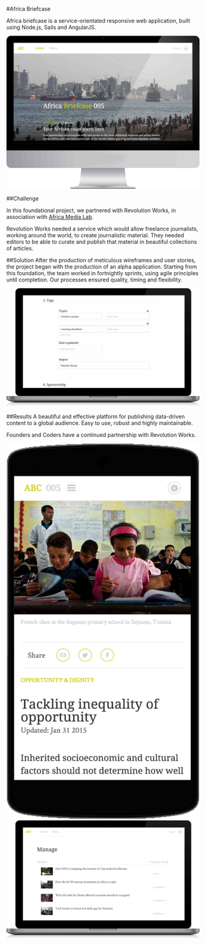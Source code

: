 #Africa Briefcase

Africa briefcase is a service-orientated responsive web application, built using Node.js, Sails and AngularJS.

<p class="center"><img class="abc-desktop" src="/assets/abc-desktop.jpg"></p>

##Challenge

In this foundational project, we partnered with Revolution Works, in association with <a href="https://www.africamedialab.com/" target="_blank">Africa Media Lab</a>.

Revolution Works needed a service which would allow freelance journalists, working around the world, to create journalistic material. They needed editors to be able to curate and publish that material in beautiful collections of articles.

##Solution
After the production of meticulous wireframes and user stories, the project began with the production of an alpha application. Starting from this foundation, the team worked in fortnightly sprints, using agile principles until completion. Our processes ensured quality, timing and flexibility.

<p class="center">
	<img class="abc-laptop" src="/assets/abc-laptop-content.jpg">
</p>

##Results
A beautiful and effective platform for publishing data-driven content to a global audience. Easy to use, robust and highly maintainable. 

Founders and Coders have a continued partnership with Revolution Works.

<p class="center">
	<img class="abc-mobile" src="/assets/abc-mobile.jpg">
	<img class="abc-laptop" src="/assets/abc-laptop.jpg">
</p>
